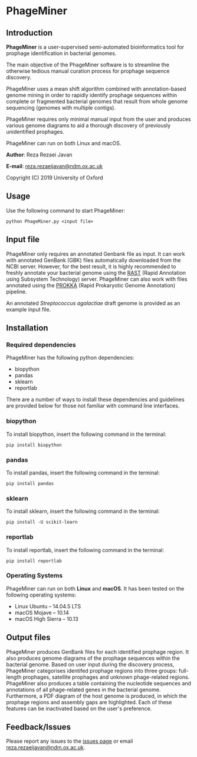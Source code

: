 # PhageMiner
## Introduction
**PhageMiner** is a user-supervised semi-automated bioinformatics tool for prophage identification in bacterial genomes.

The main objective of the PhageMiner software is to streamline the otherwise tedious manual curation process for prophage sequence discovery. 

PhageMiner uses a mean shift algorithm combined with annotation-based genome mining in
order to rapidly identify prophage sequences within complete or fragmented bacterial genomes that result from whole genome sequencing (genomes with multiple contigs). 

PhageMiner requires only minimal manual input from the user and produces various genome diagrams to aid a thorough discovery of previously unidentified prophages. 

PhageMiner can run on both Linux and macOS. 

**Author**: Reza Rezaei Javan

**E-mail**: reza.rezaeijavan@ndm.ox.ac.uk

Copyright (C) 2019 University of Oxford

## Usage
Use the following command to start PhageMiner:
```
python PhageMiner.py <input file>
```

## Input file
PhageMiner only requires an annotated Genbank file as input. It can work with annotated GenBank (GBK) files automatically downloaded from the NCBI server. However, for the best result, it is highly recommended to freshly annotate your bacterial genome using the [RAST](http://rast.nmpdr.org/) (Rapid Annotation using Subsystem Technology) server. PhageMiner can also work with files annotated using the [PROKKA](https://github.com/tseemann/prokka) (Rapid Prokaryotic Genome Annotation) pipeline.

An annotated *Streptococcus agalactiae* draft genome is provided as an example input file.

## Installation

### Required dependencies
PhageMiner has the following python dependencies:
* biopython
* pandas
* sklearn
* reportlab

There are a number of ways to install these dependencies and guidelines are provided below for those not familiar with command line interfaces.

### biopython
To install biopython, insert the following command in the terminal:
```
pip install biopython
```
### pandas
To install pandas, insert the following command in the terminal:
```
pip install pandas
```
### sklearn
To install sklearn, insert the following command in the terminal:
```
pip install -U scikit-learn
```
### reportlab
To install reportlab, insert the following command in the terminal:
```
pip install reportlab
```
### Operating Systems
PhageMiner can run on both **Linux** and **macOS**. It has been tested on the following operating systems:
* Linux Ubuntu – 14.04.5 LTS
* macOS Mojave – 10.14
* macOS High Sierra – 10.13

## Output files
PhageMiner produces GenBank files for each identified prophage region. It also produces genome diagrams of the prophage sequences within the bacterial genome. Based on user input during the discovery process, PhageMiner categorises identifed prophage regions into three groups: full-length prophages, satellite prophages and unknown phage-related regions. PhageMiner also produces a table containing the nucleotide sequences and annotations of all phage-related genes in the bacterial genome. Furthermore, a PDF diagram of the host genome is produced, in which the prophage regions and assembly gaps are highlighted.  Each of these features can be inactivated based on the user's preference.  

## Feedback/Issues
Please report any issues to the [issues page](https://github.com/RezaRezaeiJavan/PhageMiner/issues) or email reza.rezaeijavan@ndm.ox.ac.uk.
